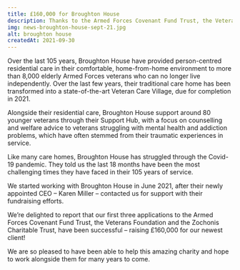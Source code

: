 ```yaml
---
title: £160,000 for Broughton House
description: Thanks to the Armed Forces Covenant Fund Trust, the Veterans Foundation and the Zochonis Charitable Trust, elderly veterans will receive state of the art residential care and support.
img: news-broughton-house-sept-21.jpg
alt: broughton house
createdAt: 2021-09-30
---
```


Over the last 105 years, Broughton House have provided person-centred residential care in their comfortable, home-from-home environment to more than 8,000 elderly Armed Forces veterans who can no longer live independently. Over the last few years, their traditional care home has been transformed into a state-of-the-art Veteran Care Village, due for completion in 2021.

Alongside their residential care, Broughton House support around 80 younger veterans through their Support Hub, with a focus on counselling and welfare advice to veterans struggling with mental health and addiction problems, which have often stemmed from their traumatic experiences in service.

Like many care homes, Broughton House has struggled through the Covid-19 pandemic. They told us the last 18 months have been the most challenging times they have faced in their 105 years of service.

We started working with Broughton House in June 2021, after their newly appointed CEO – Karen Miller – contacted us for support with their fundraising efforts.

We’re delighted to report that our first three applications to the Armed Forces Covenant Fund Trust, the Veterans Foundation and the Zochonis Charitable Trust, have been successful – raising £160,000 for our newest client!

We are so pleased to have been able to help this amazing charity and hope to work alongside them for many years to come.
